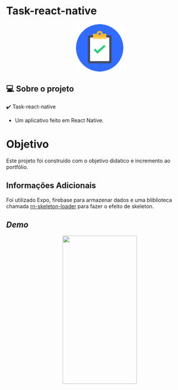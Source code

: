 # Task-react-native


<p align="center">
  <img src="https://raw.githubusercontent.com/Luiz-Siqueira/Task-react-native/main/task_icon.png" />
</p>


## 💻 Sobre o projeto

✔️ Task-react-native
 - Um aplicativo feito em React Native.   


# Objetivo

Este projeto foi construído com o objetivo didatico e incremento ao portfólio.


## Informações Adicionais
Foi utilizado Expo, firebase para armazenar dados e uma bliblioteca chamada <a href="https://github.com/iKrushYou/rn-skeleton-loader">rn-skeleton-loader</a> para fazer o efeito de skeleton.


## *Demo*




<p align="center">
  <kbd>
    <img  height="400" width="200" src="https://j.gifs.com/08805X.gif" />
  </kbd>
</p>
